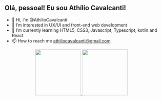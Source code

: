 ## Olá, pessoal! Eu sou Athílio Cavalcanti!

- :wave: Hi, I’m @AthilioCavalcanti
- :eyes: I’m interested in UX/UI and front-end web development
- :seedling: I’m currently learning HTML5, CSS3, Javascript, Typescript, kotlin and React
- :mailbox: How to reach me athiliocavalcanti@gmail.com

<div align="center">
  <a href="https://github.com/AthilioCavalcanti">
  <img height="150rem" src="https://github-readme-stats.vercel.app/api?username=AthilioCavalcanti&show_icons=true&theme=tokyonight&include_all_commits=true&count_private=true"/>
  <img height="150rem" src="https://github-readme-stats.vercel.app/api/top-langs/?username=AthilioCavalcanti&layout=compact&langs_count=7&theme=tokyonight"/>
</div>
